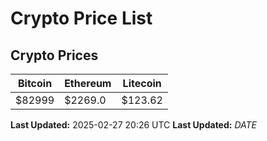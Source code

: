# Crypto Price List

## Crypto Prices
| Bitcoin | Ethereum | Litecoin |
| ------- | -------- | -------- |
| $82999 | $2269.0 | $123.62 |
**Last Updated:** 2025-02-27 20:26 UTC
**Last Updated:** $DATE$
